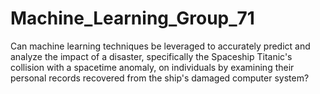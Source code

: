 # Machine_Learning_Group_71
Can machine learning techniques be leveraged to accurately predict and analyze the impact of a disaster, specifically the Spaceship Titanic's collision with a spacetime anomaly, on individuals by examining their personal records recovered from the ship's damaged computer system?
